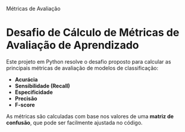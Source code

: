 Métricas de Avaliação

# Desafio de Cálculo de Métricas de Avaliação de Aprendizado

Este projeto em Python resolve o desafio proposto para calcular as principais métricas de avaliação de modelos de classificação:

- **Acurácia**
- **Sensibilidade (Recall)**
- **Especificidade**
- **Precisão**
- **F-score**

As métricas são calculadas com base nos valores de uma **matriz de confusão**, que pode ser facilmente ajustada no código.
